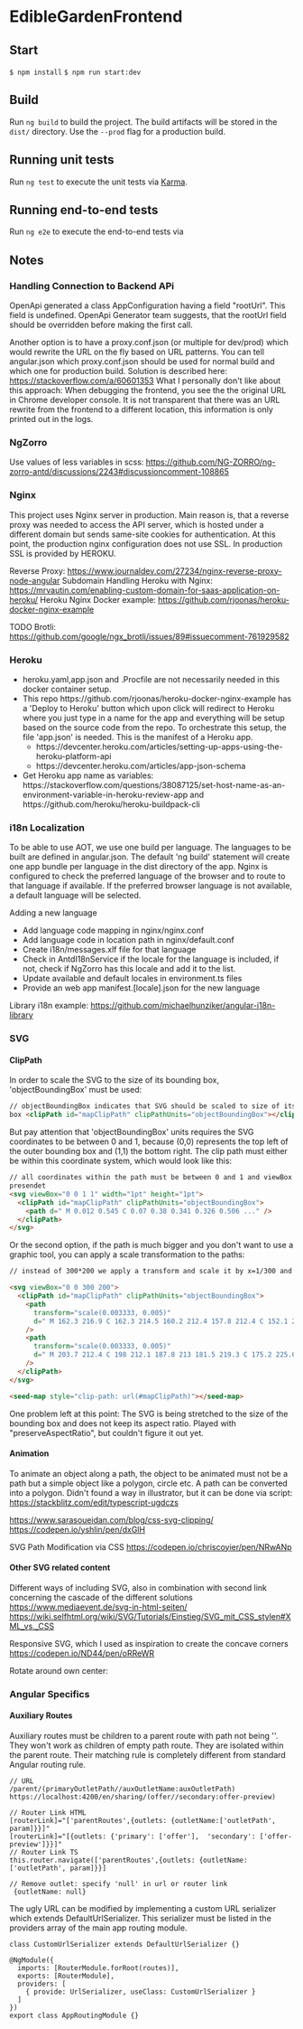 # EdibleGardenFrontend

## Start

`$ npm install`
`$ npm run start:dev`

## Build

Run `ng build` to build the project. The build artifacts will be stored in the
`dist/` directory. Use the `--prod` flag for a production build.

## Running unit tests

Run `ng test` to execute the unit tests via
[Karma](https://karma-runner.github.io).

## Running end-to-end tests

Run `ng e2e` to execute the end-to-end tests via


## Notes
### Handling Connection to Backend APi

OpenApi generated a class AppConfiguration having a field "rootUrl". This field
is undefined. OpenApi Generator team suggests, that the rootUrl field should be
overridden before making the first call.

Another option is to have a proxy.conf.json (or multiple for dev/prod) which
would rewrite the URL on the fly based on URL patterns. You can tell
angular.json which proxy.conf.json should be used for normal build and which one
for production build. Solution is described here:
https://stackoverflow.com/a/60601353 What I personally don't like about this
approach: When debugging the frontend, you see the the original URL in Chrome
developer console. It is not transparent that there was an URL rewrite from the
frontend to a different location, this information is only printed out in the
logs.

### NgZorro

Use values of less variables in scss: https://github.com/NG-ZORRO/ng-zorro-antd/discussions/2243#discussioncomment-108865

### Nginx

This project uses Nginx server in production. Main reason is, that a reverse
proxy was needed to access the API server, which is hosted under a different
domain but sends same-site cookies for authentication. At this point, the
production nginx configuration does not use SSL. In production SSL is provided
by HEROKU.

Reverse Proxy: https://www.journaldev.com/27234/nginx-reverse-proxy-node-angular
Subdomain Handling Heroku with Nginx: https://mrvautin.com/enabling-custom-domain-for-saas-application-on-heroku/
Heroku Nginx Docker example: https://github.com/rjoonas/heroku-docker-nginx-example

TODO Brotli: https://github.com/google/ngx_brotli/issues/89#issuecomment-761929582


### Heroku

<ul>
<li>heroku.yaml,app.json and .Procfile are not necessarily needed in this docker container setup.</li>
<li>This  repo https://github.com/rjoonas/heroku-docker-nginx-example has a 'Deploy to Heroku' button which upon click will redirect to Heroku where you just type in a name for the app and everything will be setup based on the source code from the repo. To orchestrate this setup, the file 'app.json' is needed. This is the manifest of a Heroku app.
<ul><li>https://devcenter.heroku.com/articles/setting-up-apps-using-the-heroku-platform-api</li>
<li>https://devcenter.heroku.com/articles/app-json-schema</li></ul></li>
<li>Get Heroku app name as variables: https://stackoverflow.com/questions/38087125/set-host-name-as-an-environment-variable-in-heroku-review-app and https://github.com/heroku/heroku-buildpack-cli</li>
</ul>

### i18n Localization

To be able to use AOT, we use one build per language. The languages to be built
are defined in angular.json. The default 'ng build' statement will create one
app bundle per language in the dist directory of the app. Nginx is configured to
check the preferred language of the browser and to route to that language if
available. If the preferred browser language is not available, a default
language will be selected.

Adding a new language

<ul>
    <li>Add language code mapping in nginx/nginx.conf</li>
    <li>Add language code in location path in nginx/default.conf</li>
    <li>Create i18n/messages.xlf file for that language</li>
    <li>Check in AntdI18nService if the locale for the language is included, if not, check if NgZorro has this locale and add it to the list.</li>
    <li>Update available and default locales in environment.ts files</li>
    <li>Provide an web app manifest.[locale].json for the new language</li>
</ul>

Library i18n example:
https://github.com/michaelhunziker/angular-i18n-library

### SVG

#### ClipPath

In order to scale the SVG to the size of its bounding box, 'objectBoundingBox' must be used:

```html
// objectBoundingBox indicates that SVG should be scaled to size of its bounding
box <clipPath id="mapClipPath" clipPathUnits="objectBoundingBox"></clipPath>
```

But pay attention that 'objectBoundingBox' units requires the SVG coordinates to
be between 0 and 1, because (0,0) represents the top left of the outer bounding
box and (1,1) the bottom right. The clip path must either be within this
coordinate system, which would look like this:

```html
// all coordinates within the path must be between 0 and 1 and viewBox as
presendet
<svg viewBox="0 0 1 1" width="1pt" height="1pt">
  <clipPath id="mapClipPath" clipPathUnits="objectBoundingBox">
    <path d=" M 0.012 0.545 C 0.07 0.38 0.341 0.326 0.506 ..." />
  </clipPath>
</svg>
```

Or the second option, if the path is much bigger and you don't want to use a
graphic tool, you can apply a scale transformation to the paths:

```html
// instead of 300*200 we apply a transform and scale it by x=1/300 and y=1/200

<svg viewBox="0 0 300 200">
  <clipPath id="mapClipPath" clipPathUnits="objectBoundingBox">
    <path
      transform="scale(0.003333, 0.005)"
      d=" M 162.3 216.9 C 162.3 214.5 160.2 212.4 157.8 212.4 C 152.1 212.1 141.9 213 135.6 219.3 C 129.3 225.6 ..."
    />
    <path
      transform="scale(0.003333, 0.005)"
      d=" M 203.7 212.4 C 198 212.1 187.8 213 181.5 219.3 C 175.2 225.6 174.6 235.8 174.6 241.5 C 174.6 243.9 ... "
    />
  </clipPath>
</svg>

<seed-map style="clip-path: url(#mapClipPath)"></seed-map>
```

One problem left at this point: The SVG is being stretched to the size of the
bounding box and does not keep its aspect ratio. Played with
"preserveAspectRatio", but couldn't figure it out yet.

#### Animation

To animate an object along a path, the object to be animated must not be a path
but a simple object like a polygon, circle etc. A path can be converted into a
polygon. Didn't found a way in illustrator, but it can be done via script:
https://stackblitz.com/edit/typescript-ugdczs

https://www.sarasoueidan.com/blog/css-svg-clipping/
https://codepen.io/yshlin/pen/dxGlH

SVG Path Modification via CSS
https://codepen.io/chriscoyier/pen/NRwANp


#### Other SVG related content
Different ways of including SVG, also in combination with second link concerning
the cascade of the different solutions
https://www.mediaevent.de/svg-in-html-seiten/
https://wiki.selfhtml.org/wiki/SVG/Tutorials/Einstieg/SVG_mit_CSS_stylen#XML_vs._CSS

Responsive SVG, which I used as inspiration to create the concave corners
https://codepen.io/ND44/pen/oRReWR

Rotate around own center:
<g transform = "translate(100, 100) rotate(45 $halfOfSvgWidth $halfOfSvgHeight)">


### Angular Specifics

#### Auxiliary Routes

Auxiliary routes must be children to a parent route with path not being ''. They
won't work as children of empty path route. They are isolated within the parent
route. Their matching rule is completely different from standard Angular routing
rule.

```
// URL
/parent/(primaryOutletPath//auxOutletName:auxOutletPath)
https://localhost:4200/en/sharing/(offer//secondary:offer-preview)

// Router Link HTML
[routerLink]="['parentRoutes',{outlets: {outletName:['outletPath', param]}}]"
[routerLink]="[{outlets: {'primary': ['offer'],  'secondary': ['offer-preview']}}]"
// Router Link TS
this.router.navigate(['parentRoutes',{outlets: {outletName:['outletPath', param]}}]

// Remove outlet: specify 'null' in url or router link
 {outletName: null}
```

The ugly URL can be modified by implementing a custom URL serializer which
extends DefaultUrlSerializer. This serializer must be listed in the providers
array of the main app routing module.

```
class CustomUrlSerializer extends DefaultUrlSerializer {}

@NgModule({
  imports: [RouterModule.forRoot(routes)],
  exports: [RouterModule],
  providers: [
    { provide: UrlSerializer, useClass: CustomUrlSerializer }
  ]
})
export class AppRoutingModule {}
```

